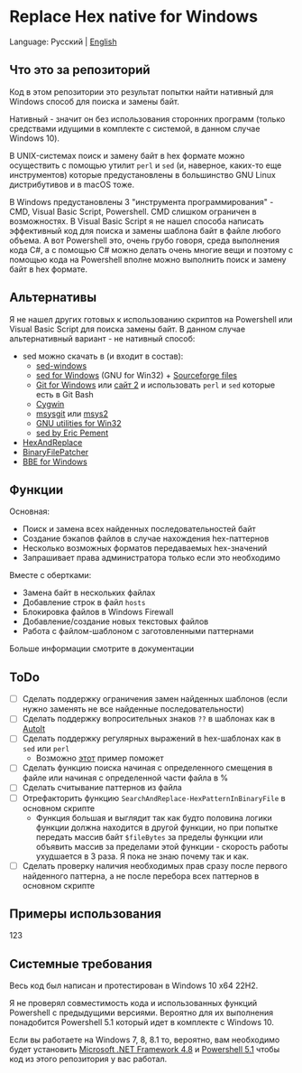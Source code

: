 # Replace Hex native for Windows

Language: Русский | [English](README.md)


## Что это за репозиторий

Код в этом репозитории это результат попытки найти нативный для Windows способ для поиска и замены байт.

Нативный - значит он без использования сторонних программ (только средствами идущими в комплекте с системой, в данном случае Windows 10).

В UNIX-системах поиск и замену байт в hex формате можно осуществить с помощью утилит `perl` и `sed` (и, наверное, каких-то еще инструментов) которые предустановлены в большинство GNU Linux дистрибутивов и в macOS тоже.

В Windows предустановлены 3 "инструмента программирования" - CMD, Visual Basic Script, Powershell.
CMD слишком ограничен в возможностях. В Visual Basic Script я не нашел способа написать эффективный код для поиска и замены шаблона байт в файле любого объема. А вот Powershell это, очень грубо говоря, среда выполнения кода C#, а с помощью C# можно делать очень многие вещи и поэтому с помощью кода на Powershell вполне можно выполнить поиск и замену байт в hex формате.

## Альтернативы

Я не нашел других готовых к использованию скриптов на Powershell или Visual Basic Script для поиска замены байт.
В данном случае альтернативный вариант - не нативный способ:

- sed можно скачать в (и входит в состав):
    - [sed-windows](https://github.com/mbuilov/sed-windows)
    - [sed for Windows](https://gnuwin32.sourceforge.net/packages/sed.htm) (GNU for Win32) + [Sourceforge files](https://sourceforge.net/projects/gnuwin32/files/sed/)
    - [Git for Windows](https://git-scm.com/download/win) или [сайт 2](https://gitforwindows.org/) и использовать `perl` и `sed` которые есть в Git Bash
    - [Cygwin](https://cygwin.com/)
    - [msysgit](https://github.com/msysgit/msysgit/) или [msys2](https://www.msys2.org/)
    - [GNU utilities for Win32](https://unxutils.sourceforge.net/)
    - [sed by Eric Pement](https://www.pement.org/sed/)
- [HexAndReplace](https://github.com/jjxtra/HexAndReplace)
- [BinaryFilePatcher](https://github.com/Invertex/BinaryFilePatcher)
- [BBE for Windows](https://anilech.blogspot.com/2016/09/binary-block-editor-bbe-for-windows.html)

## Функции

Основная:
- Поиск и замена всех найденных последовательностей байт
- Создание бэкапов файлов в случае нахождения hex-паттернов
- Несколько возможных форматов передаваемых hex-значений
- Запрашивает права администратора только если это необходимо

Вместе с обертками:
- Замена байт в нескольких файлах
- Добавление строк в файл `hosts`
- Блокировка файлов в Windows Firewall
- Добавление/создание новых текстовых файлов
- Работа с файлом-шаблоном с заготовленными паттернами

Больше информации смотрите в документации 

## ToDo

- [ ] Сделать поддержку ограничения замен найденных шаблонов (если нужно заменять не все найденные последовательности)
- [ ] Сделать поддержку вопросительных знаков `??` в шаблонах как в [AutoIt](https://www.autoitscript.com/autoit3/docs/functions/StringRegExp.htm)
- [ ] Сделать поддержку регулярных выражений в hex-шаблонах как в `sed` или `perl`
  - Возможно [этот](https://stackoverflow.com/a/55314611) пример поможет
- [ ] Сделать функцию поиска начиная с определенного смещения в файле или начиная с определенной части файла в %
- [ ] Сделать считывание паттернов из файла
- [ ] Отрефакторить функцию `SearchAndReplace-HexPatternInBinaryFile` в основном скрипте
  - Функция большая и выглядит так как будто половина логики функции должна находится в другой функции, но при попытке передать массив байт `$fileBytes` за пределы функции или объявить массив за пределами этой функции - скорость работы ухудшается в 3 раза. Я пока не знаю почему так и как.
- [ ] Сделать проверку наличия необходимых прав сразу после первого найденного паттерна, а не после перебора всех паттернов в основном скрипте

## Примеры использования

123

## Системные требования

Весь код был написан и протестирован в Windows 10 x64 22H2.

Я не проверял совместимость кода и использованных функций Powershell с предыдущими версиями. Вероятно для их выполнения понадобится Powershell 5.1 который идет в комплекте с Windows 10.

Если вы работаете на Windows 7, 8, 8.1 то, вероятно, вам необходимо будет установить [Microsoft .NET Framework 4.8](https://support.microsoft.com/topic/microsoft-net-framework-4-8-offline-installer-for-windows-9d23f658-3b97-68ab-d013-aa3c3e7495e0) и [Powershell 5.1](https://www.microsoft.com/download/details.aspx/?id=54616) чтобы код из этого репозитория у вас работал.